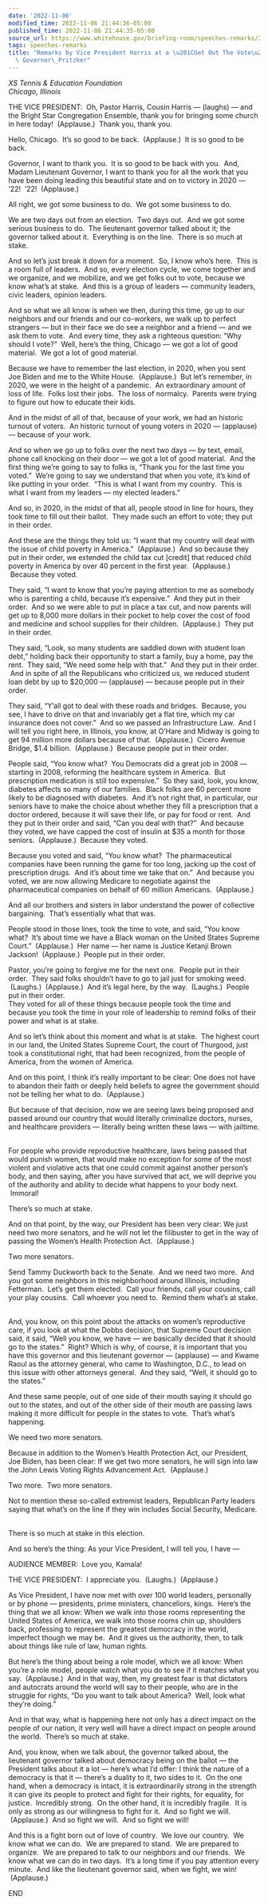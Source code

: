 ```yaml
---
date: '2022-11-06'
modified_time: 2022-11-06 21:44:36-05:00
published_time: 2022-11-06 21:44:35-05:00
source_url: https://www.whitehouse.gov/briefing-room/speeches-remarks/2022/11/06/remarks-by-vice-president-harris-at-a-get-out-the-vote-event-with-governor-pritzker/
tags: speeches-remarks
title: "Remarks by Vice President Harris at a \u201CGet Out The Vote\u201D Event with\
  \ Governor\_Pritzker"
---
```

 
*XS Tennis & Education Foundation  
Chicago, Illinois*

THE VICE PRESIDENT:  Oh, Pastor Harris, Cousin Harris — (laughs) — and
the Bright Star Congregation Ensemble, thank you for bringing some
church in here today!  (Applause.)  Thank you, thank you.    
  
Hello, Chicago.  It’s so good to be back.  (Applause.)  It is so good to
be back.    
  
Governor, I want to thank you.  It is so good to be back with you.  And,
Madam Lieutenant Governor, I want to thank you for all the work that you
have been doing leading this beautiful state and on to victory in 2020 —
’22!  ’22!  (Applause.)   
  
All right, we got some business to do.  We got some business to do.    
  
We are two days out from an election.  Two days out.  And we got some
serious business to do.  The lieutenant governor talked about it; the
governor talked about it.  Everything is on the line.  There is so much
at stake.    
  
And so let’s just break it down for a moment.  So, I know who’s here.
 This is a room full of leaders.  And so, every election cycle, we come
together and we organize, and we mobilize, and we get folks out to vote,
because we know what’s at stake.  And this is a group of leaders —
community leaders, civic leaders, opinion leaders.    
  
And so what we all know is when we then, during this time, go up to our
neighbors and our friends and our co-workers, we walk up to perfect
strangers — but in their face we do see a neighbor and a friend — and we
ask them to vote.  And every time, they ask a righteous question: “Why
should I vote?”  Well, here’s the thing, Chicago — we got a lot of good
material.  We got a lot of good material.    
  
Because we have to remember the last election, in 2020, when you sent
Joe Biden and me to the White House.  (Applause.)  But let’s remember,
in 2020, we were in the height of a pandemic.  An extraordinary amount
of loss of life.  Folks lost their jobs.  The loss of normalcy.  Parents
were trying to figure out how to educate their kids.    
  
And in the midst of all of that, because of your work, we had an
historic turnout of voters.  An historic turnout of young voters in 2020
— (applause) — because of your work.  
  
And so when we go up to folks over the next two days — by text, email,
phone call knocking on their door — we got a lot of good material.  And
the first thing we’re going to say to folks is, “Thank you for the last
time you voted.”  We’re going to say we understand that when you vote,
it’s kind of like putting in your order.  “This is what I want from my
country.  This is what I want from my leaders — my elected leaders.”   
  
And so, in 2020, in the midst of that all, people stood in line for
hours, they took time to fill out their ballot.  They made such an
effort to vote; they put in their order.    
  
And these are the things they told us: “I want that my country will deal
with the issue of child poverty in America.”  (Applause.)  And so
because they put in their order, we extended the child tax cut
\[credit\] that reduced child poverty in America by over 40 percent in
the first year.  (Applause.)  Because they voted.   
  
They said, “I want to know that you’re paying attention to me as
somebody who is parenting a child, because it’s expensive.”  And they
put in their order.  And so we were able to put in place a tax cut, and
now parents will get up to 8,000 more dollars in their pocket to help
cover the cost of food and medicine and school supplies for their
children.  (Applause.)  They put in their order.  
  
They said, “Look, so many students are saddled down with student loan
debt,” holding back their opportunity to start a family, buy a home, pay
the rent.  They said, “We need some help with that.”  And they put in
their order.  And in spite of all the Republicans who criticized us, we
reduced student loan debt by up to $20,000 — (applause) — because people
put in their order.    
  
They said, “Y’all got to deal with these roads and bridges.  Because,
you see, I have to drive on that and invariably get a flat tire, which
my car insurance does not cover.”  And so we passed an Infrastructure
Law.  And I will tell you right here, in Illinois, you know, at O’Hare
and Midway is going to get 94 million more dollars because of that.
 (Applause.)  Cicero Avenue Bridge, $1.4 billion.  (Applause.)  Because
people put in their order.    
  
People said, “You know what?  You Democrats did a great job in 2008 —
starting in 2008, reforming the healthcare system in America.  But
prescription medication is still too expensive.”  So they said, look,
you know, diabetes affects so many of our families.  Black folks are 60
percent more likely to be diagnosed with diabetes.  And it’s not right
that, in particular, our seniors have to make the choice about whether
they fill a prescription that a doctor ordered, because it will save
their life, or pay for food or rent.  And they put in their order and
said, “Can you deal with that?”  And because they voted, we have capped
the cost of insulin at $35 a month for those seniors.  (Applause.)
 Because they voted.    
  
Because you voted and said, “You know what?  The pharmaceutical
companies have been running the game for too long, jacking up the cost
of prescription drugs.  And it’s about time we take that on.”  And
because you voted, we are now allowing Medicare to negotiate against the
pharmaceutical companies on behalf of 60 million Americans.  (Applause.)
   
  
And all our brothers and sisters in labor understand the power of
collective bargaining.  That’s essentially what that was.    
  
People stood in those lines, took the time to vote, and said, “You know
what?  It’s about time we have a Black woman on the United States
Supreme Court.”  (Applause.)  Her name — her name is Justice Ketanji
Brown Jackson!  (Applause.)  People put in their order.    
  
Pastor, you’re going to forgive me for the next one.  People put in
their order.  They said folks shouldn’t have to go to jail just for
smoking weed.  (Laughs.)  (Applause.)  And it’s legal here, by the way.
 (Laughs.)  People put in their order.    
They voted for all of these things because people took the time and
because you took the time in your role of leadership to remind folks of
their power and what is at stake.  

And so let’s think about this moment and what is at stake.  The highest
court in our land, the United States Supreme Court, the court of
Thurgood, just took a constitutional right, that had been recognized,
from the people of America, from the women of America.    
  
And on this point, I think it’s really important to be clear: One does
not have to abandon their faith or deeply held beliefs to agree the
government should not be telling her what to do.  (Applause.)    
  
But because of that decision, now we are seeing laws being proposed and
passed around our country that would literally criminalize doctors,
nurses, and healthcare providers — literally being written these laws —
with jailtime.    
  
For people who provide reproductive healthcare, laws being passed that
would punish women, that would make no exception for some of the most
violent and violative acts that one could commit against another
person’s body, and then saying, after you have survived that act, we
will deprive you of the authority and ability to decide what happens to
your body next.  Immoral!  
  
There’s so much at stake.   
  
And on that point, by the way, our President has been very clear: We
just need two more senators, and he will not let the filibuster to get
in the way of passing the Women’s Health Protection Act.  (Applause.)
   
  
Two more senators.    
  
Send Tammy Duckworth back to the Senate.  And we need two more.  And you
got some neighbors in this neighborhood around Illinois, including
Fetterman.  Let’s get them elected.  Call your friends, call your
cousins, call your play cousins.  Call whoever you need to.  Remind them
what’s at stake.    
  
And, you know, on this point about the attacks on women’s reproductive
care, if you look at what the Dobbs decision, that Supreme Court
decision said, it said, “Well you know, we have — we basically decided
that it should go to the states.”  Right? Which is why, of course, it is
important that you have this governor and this lieutenant governor —
(applause) — and Kwame Raoul as the attorney general, who came to
Washington, D.C., to lead on this issue with other attorneys general.
 And they said, “Well, it should go to the states.”    
  
And these same people, out of one side of their mouth saying it should
go out to the states, and out of the other side of their mouth are
passing laws making it more difficult for people in the states to vote.
 That’s what’s happening.    
  
We need two more senators.    
  
Because in addition to the Women’s Health Protection Act, our President,
Joe Biden, has been clear: If we get two more senators, he will sign
into law the John Lewis Voting Rights Advancement Act.  (Applause.)    
  
Two more.  Two more senators.    
  
Not to mention these so-called extremist leaders, Republican Party
leaders saying that what’s on the line if they win includes Social
Security, Medicare.    
  
There is so much at stake in this election.    
  
And so here’s the thing: As your Vice President, I will tell you, I have
—  
  
AUDIENCE MEMBER:  Love you, Kamala!  
  
THE VICE PRESIDENT:  I appreciate you.  (Laughs.)  (Applause.)   
  
As Vice President, I have now met with over 100 world leaders,
personally or by phone — presidents, prime ministers, chancellors,
kings.  Here’s the thing that we all know: When we walk into those rooms
representing the United States of America, we walk into those rooms chin
up, shoulders back, professing to represent the greatest democracy in
the world, imperfect though we may be.  And it gives us the authority,
then, to talk about things like rule of law, human rights.    
  
But here’s the thing about being a role model, which we all know: When
you’re a role model, people watch what you do to see if it matches what
you say.  (Applause.)  And in that way, then, my greatest fear is that
dictators and autocrats around the world will say to their people, who
are in the struggle for rights, “Do you want to talk about America?
 Well, look what they’re doing.”    
  
And in that way, what is happening here not only has a direct impact on
the people of our nation, it very well will have a direct impact on
people around the world.  There’s so much at stake.    
  
And, you know, when we talk about, the governor talked about, the
lieutenant governor talked about democracy being on the ballot — the
President talks about it a lot — here’s what I’d offer: I think the
nature of a democracy is that it — there’s a duality to it, two sides to
it.  On the one hand, when a democracy is intact, it is extraordinarily
strong in the strength it can give its people to protect and fight for
their rights, for equality, for justice.  Incredibly strong.  On the
other hand, it is incredibly fragile.  It is only as strong as our
willingness to fight for it.  And so fight we will.  (Applause.)  And so
fight we will.  And so fight we will!    
  
And this is a fight born out of love of country.  We love our country.
 We know what we can do.  We are prepared to stand.  We are prepared to
organize.  We are prepared to talk to our neighbors and our friends.  We
know what we can do in two days.  It’s a long time if you pay attention
every minute.  And like the lieutenant governor said, when we fight, we
win!  (Applause.)    
  
END
